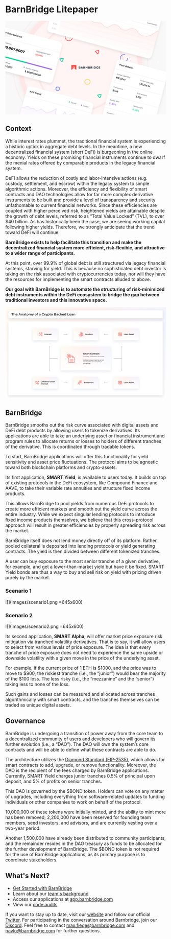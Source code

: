 # **BarnBridge Litepaper** 

![](images/litepaper_cover.png)


## Context

While interest rates plummet, the traditional financial system is experiencing a historic uptick in aggregate debt levels. In the meantime, a new decentralized financial system (short DeFi) is burgeoning in the online economy. Yields on these promising financial instruments continue to dwarf the menial rates offered by comparable products in the legacy financial system. 

DeFI allows the reduction of costly and labor-intensive actions (e.g. custody, settlement, and escrow) within the legacy system to simple algorithmic actions. Moreover, the efficiency and flexibility of smart contracts and DAO technologies allow for far more complex derivative instruments to be built and provide a level of transparency and security unfathomable to current financial networks. 
Since these efficiencies are coupled with higher perceived risk, heightened yields are attainable despite the growth of debt levels, referred to as “Total Value Locked” (TVL), to over $40 billion. As has historically been the case, we are seeing working capital following higher yields. Therefore, we strongly anticipate that the trend toward DeFi will continue

**BarnBridge exists to help facilitate this transition and make the decentralized financial system more efficient, risk-flexible, and attractive to a wider range of participants.**

At this point, over 99.9% of global debt is still structured via legacy financial systems, starving for yield. This is because no sophisticated debt investor is taking on the risk associated with cryptocurrencies today, nor will they have the resources for implementing the smart contracts alluded to above.

**Our goal with BarnBridge is to automate the structuring of risk-minimized debt instruments within the DeFi ecosystem to bridge the gap between traditional investors and this innovative space.**

![](images/1newnew.png)

## BarnBridge

BarnBridge smooths out the risk curve associated with digital assets and DeFi debt products by allowing users to tokenize derivatives. Its applications are able to take an underlying asset or financial instrument and program rules to allocate returns or losses to holders of different tranches of the derivative. This is coordinated through tradable tokens.

To start, BarnBridge applications will offer this functionality for yield sensitivity and asset price fluctuations. The protocol aims to be agnostic toward both blockchain platforms and crypto-assets. 

Its first application, **SMART Yield**, is available to users today. It builds on top of existing protocols in the DeFi ecosystem, like Compound Finance and AAVE, to take their variable rate annuities and structure fixed income products.

This allows BarnBridge to pool yields from numerous DeFi protocols to create more efficient markets and smooth out the yield curve across the entire industry. While we expect singular lending protocols to introduce fixed income products themselves, we believe that this cross-protocol approach will result in greater efficiencies by properly spreading risk across the market. 

BarnBridge itself does not lend money directly off of its platform. Rather, pooled collateral is deposited into lending protocols or yield generating contracts. The yield is then divided between different tokenized tranches. 

A user can buy exposure to the most senior tranche of a given derivative, for example, and get a lower-than-market yield but have it be fixed. SMART Yield bonds are thus a way to buy and sell risk on yield with pricing driven purely by the market.

### Scenario 1
![](images/scenario1.png =645x600)

### Scenario 2
![](images/scenario2.png =645x600)

Its second application, **SMART Alpha**, will offer market price exposure risk mitigation via tranched volatility derivatives.  That is to say, it will allow users to select from various levels of price exposure. The idea is that every tranche of price exposure does not need to experience the same upside or downside volatility with a given move in the price of the underlying asset.

For example, if the current price of 1 ETH is $1000, and the price was to move to $900, the riskiest tranche (i.e., the “junior”) would bear the majority of the $100 loss. The less risky (i.e., the “mezzanine” and the “senior”) taking less to none of the loss.

Such gains and losses can be measured and allocated across tranches algorithmically with smart contracts, and the tranches themselves can be traded as unique digital assets.

## Governance
BarnBridge is undergoing a transition of power away from the core team to a decentralized community of users and developers who will govern its further evolution (i.e., a “DAO”). The DAO will own the system’s core contracts and will be able to define what these contracts are able to do.

The architecture utilizes the [Diamond Standard (EIP-2535)](https://eips.ethereum.org/EIPS/eip-2535), which allows for smart contracts to add, upgrade, or remove functionality. Moreover, the DAO is the recipient of the fees charged by BarnBridge applications. Currently, SMART Yield charges junior tranches 0.5% of principal upon deposit, and 5% of profits on senior tranches.

This DAO is governed by the $BOND token. Holders can vote on any matter of upgrades, including everything from software-related updates to funding individuals or other companies to work on behalf of the protocol. 

10,000,000 of these tokens were initially minted, and the ability to mint more has been removed; 2,200,000 have been reserved for founding team members, seed investors, and advisors, and are currently vesting over a two-year period.

Another 1,500,000 have already been distributed to community participants, and the remainder resides in the DAO treasury as funds to be allocated for the further development of BarnBridge. The $BOND token is not required for the use of BarnBridge applications, as its primary purpose is to coordinate stakeholders.

## What's Next?

* [Get Started with BarnBridge](https://docs.barnbridge.com/)
* Learn about our [team's background](https://barnbridge.com/team)
* Access our applications at [app.barnbridge.com](https://app.barnbridge.com)
* View our [code audits](https://github.com/BarnBridge/BarnBridge-PM/tree/master/audits)

If you want to stay up to date, visit our [website](https://barnbridge.com/) and follow our official [Twitter](https://twitter.com/barn_bridge). For participating in the conversation around Barnbridge, join our [Discord](https://discord.com/invite/FfEhsVk). Feel free to contact [max.fiege@barnbridge.com](mailto:max.fiege@barnbridge.com) and [pavlo@barnbridge.com](mailto:pavlo@barnbridge.com) for further questions.